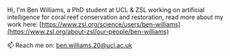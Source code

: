 Hi, I'm Ben Williams, a PhD student at UCL & ZSL working on artificial intelligence for coral reef conservation and restoration, read more about my work here: [https://www.zsl.org/science/users/ben-williams](https://www.zsl.org/about-zsl/our-people/ben-williams)

📫 Reach me on: ben.williams.20@ucl.ac.uk

<!---
BenUCL/BenUCL is a ✨ special ✨ repository because its `README.md` (this file) appears on your GitHub profile.
You can click the Preview link to take a look at your changes.
--->
